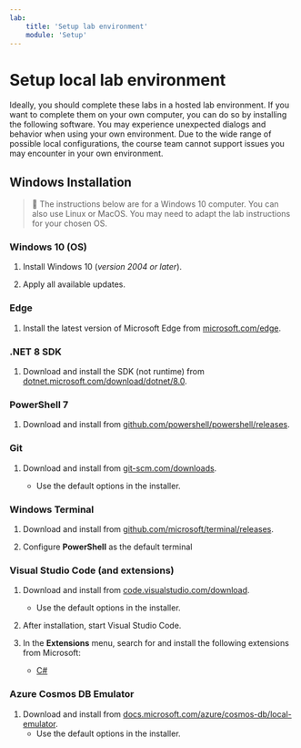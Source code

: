 ```yaml
---
lab:
    title: 'Setup lab environment'
    module: 'Setup'
---
```


# Setup local lab environment

Ideally, you should complete these labs in a hosted lab environment. If you want to complete them on your own computer, you can do so by installing the following software. You may experience unexpected dialogs and behavior when using your own environment. Due to the wide range of possible local configurations, the course team cannot support issues you may encounter in your own environment.

## Windows Installation

> &#128221; The instructions below are for a Windows 10 computer. You can also use Linux or MacOS. You may need to adapt the lab instructions for your chosen OS.

### Windows 10 (OS)

1. Install Windows 10 (*version 2004 or later*).

1. Apply all available updates.

### Edge

1. Install the latest version of Microsoft Edge from [microsoft.com/edge].

### .NET 8 SDK

1. Download and install the SDK (not runtime) from [dotnet.microsoft.com/download/dotnet/8.0](https://dotnet.microsoft.com/en-us/download/dotnet/8.0).

### PowerShell 7

1. Download and install from [github.com/powershell/powershell/releases].

### Git

1. Download and install from [git-scm.com/downloads].

    - Use the default options in the installer.

### Windows Terminal

1. Download and install from [github.com/microsoft/terminal/releases].

1. Configure **PowerShell** as the default terminal

### Visual Studio Code (and extensions)

1. Download and install from [code.visualstudio.com/download].

    - Use the default options in the installer.

1. After installation, start Visual Studio Code.

1. In the **Extensions** menu, search for and install the following extensions from Microsoft:

    - [C#][marketplace.visualstudio.com/ms-dotnettools.csharp]

### Azure Cosmos DB Emulator

1. Download and install from [docs.microsoft.com/azure/cosmos-db/local-emulator].
    - Use the default options in the installer.

[code.visualstudio.com/download]: https://code.visualstudio.com/download
[docs.microsoft.com/azure/cosmos-db/local-emulator]: https://docs.microsoft.com/azure/cosmos-db/local-emulator#download-the-emulator
[dotnet.microsoft.com/download/dotnet/6.0]: https://dotnet.microsoft.com/download/dotnet/6.0
[git-scm.com/downloads]: https://git-scm.com/downloads
[github.com/microsoft/terminal/releases]: https://github.com/microsoft/terminal/releases/latest
[github.com/powershell/powershell/releases]: https://github.com/powershell/powershell/releases/latest
[marketplace.visualstudio.com/ms-dotnettools.csharp]: https://marketplace.visualstudio.com/items?itemName=ms-dotnettools.csharp
[microsoft.com/edge]: https://microsoft.com/edge
